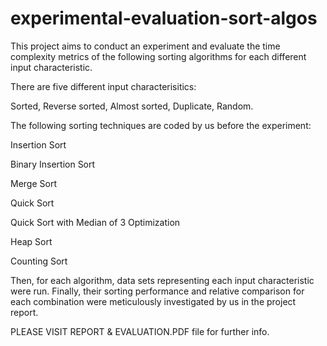 # experimental-evaluation-sort-algos
This project aims to conduct an experiment and evaluate the time complexity metrics of the following sorting algorithms for each different input characteristic.

There are five different input characterisitics:

Sorted,
Reverse sorted,
Almost sorted,
Duplicate,
Random.

The following sorting techniques are coded by us before the experiment:

Insertion Sort

Binary Insertion Sort

Merge Sort

Quick Sort

Quick Sort with Median of 3 Optimization

Heap Sort

Counting Sort


Then, for each algorithm, data sets representing each input characteristic were run. 
Finally, their sorting performance and relative comparison for each combination were meticulously investigated by us in the project report.

PLEASE VISIT REPORT & EVALUATION.PDF file for further info.
